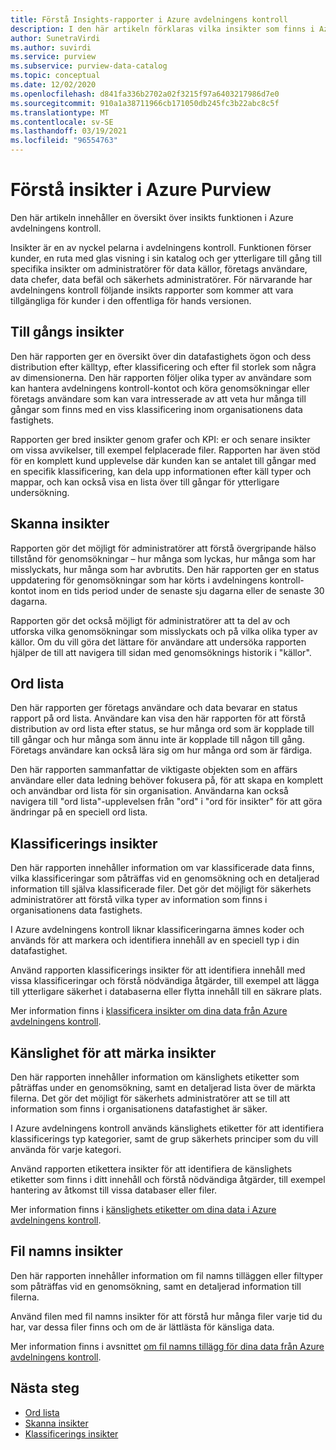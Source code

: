 ```yaml
---
title: Förstå Insights-rapporter i Azure avdelningens kontroll
description: I den här artikeln förklaras vilka insikter som finns i Azure avdelningens kontroll.
author: SunetraVirdi
ms.author: suvirdi
ms.service: purview
ms.subservice: purview-data-catalog
ms.topic: conceptual
ms.date: 12/02/2020
ms.openlocfilehash: d841fa336b2702a02f3215f97a6403217986d7e0
ms.sourcegitcommit: 910a1a38711966cb171050db245fc3b22abc8c5f
ms.translationtype: MT
ms.contentlocale: sv-SE
ms.lasthandoff: 03/19/2021
ms.locfileid: "96554763"
---
```

# <a name="understand-insights-in-azure-purview"></a>Förstå insikter i Azure Purview

Den här artikeln innehåller en översikt över insikts funktionen i Azure avdelningens kontroll.

Insikter är en av nyckel pelarna i avdelningens kontroll. Funktionen förser kunder, en ruta med glas visning i sin katalog och ger ytterligare till gång till specifika insikter om administratörer för data källor, företags användare, data chefer, data befäl och säkerhets administratörer. För närvarande har avdelningens kontroll följande insikts rapporter som kommer att vara tillgängliga för kunder i den offentliga för hands versionen.

## <a name="asset-insights"></a>Till gångs insikter

Den här rapporten ger en översikt över din datafastighets ögon och dess distribution efter källtyp, efter klassificering och efter fil storlek som några av dimensionerna. Den här rapporten följer olika typer av användare som kan hantera avdelningens kontroll-kontot och köra genomsökningar eller företags användare som kan vara intresserade av att veta hur många till gångar som finns med en viss klassificering inom organisationens data fastighets. 

Rapporten ger bred insikter genom grafer och KPI: er och senare insikter om vissa avvikelser, till exempel felplacerade filer. Rapporten har även stöd för en komplett kund upplevelse där kunden kan se antalet till gångar med en specifik klassificering, kan dela upp informationen efter käll typer och mappar, och kan också visa en lista över till gångar för ytterligare undersökning.

## <a name="scan-insights"></a>Skanna insikter

Rapporten gör det möjligt för administratörer att förstå övergripande hälso tillstånd för genomsökningar – hur många som lyckas, hur många som har misslyckats, hur många som har avbrutits. Den här rapporten ger en status uppdatering för genomsökningar som har körts i avdelningens kontroll-kontot inom en tids period under de senaste sju dagarna eller de senaste 30 dagarna.

Rapporten gör det också möjligt för administratörer att ta del av och utforska vilka genomsökningar som misslyckats och på vilka olika typer av källor. Om du vill göra det lättare för användare att undersöka rapporten hjälper de till att navigera till sidan med genomsöknings historik i "källor".

## <a name="glossary-insights"></a>Ord lista

Den här rapporten ger företags användare och data bevarar en status rapport på ord lista. Användare kan visa den här rapporten för att förstå distribution av ord lista efter status, se hur många ord som är kopplade till till gångar och hur många som ännu inte är kopplade till någon till gång. Företags användare kan också lära sig om hur många ord som är färdiga. 

Den här rapporten sammanfattar de viktigaste objekten som en affärs användare eller data ledning behöver fokusera på, för att skapa en komplett och användbar ord lista för sin organisation. Användarna kan också navigera till "ord lista"-upplevelsen från "ord" i "ord för insikter" för att göra ändringar på en speciell ord lista.

## <a name="classification-insights"></a>Klassificerings insikter

Den här rapporten innehåller information om var klassificerade data finns, vilka klassificeringar som påträffas vid en genomsökning och en detaljerad information till själva klassificerade filer. Det gör det möjligt för säkerhets administratörer att förstå vilka typer av information som finns i organisationens data fastighets. 

I Azure avdelningens kontroll liknar klassificeringarna ämnes koder och används för att markera och identifiera innehåll av en speciell typ i din datafastighet.

Använd rapporten klassificerings insikter för att identifiera innehåll med vissa klassificeringar och förstå nödvändiga åtgärder, till exempel att lägga till ytterligare säkerhet i databaserna eller flytta innehåll till en säkrare plats.

Mer information finns i [klassificera insikter om dina data från Azure avdelningens kontroll](classification-insights.md).

## <a name="sensitivity-labeling-insights"></a>Känslighet för att märka insikter

Den här rapporten innehåller information om känslighets etiketter som påträffas under en genomsökning, samt en detaljerad lista över de märkta filerna. Det gör det möjligt för säkerhets administratörer att se till att information som finns i organisationens datafastighet är säker. 

I Azure avdelningens kontroll används känslighets etiketter för att identifiera klassificerings typ kategorier, samt de grup säkerhets principer som du vill använda för varje kategori.

Använd rapporten etikettera insikter för att identifiera de känslighets etiketter som finns i ditt innehåll och förstå nödvändiga åtgärder, till exempel hantering av åtkomst till vissa databaser eller filer.

Mer information finns i [känslighets etiketter om dina data i Azure avdelningens kontroll](sensitivity-insights.md).

## <a name="file-extension-insights"></a>Fil namns insikter

Den här rapporten innehåller information om fil namns tilläggen eller filtyper som påträffas vid en genomsökning, samt en detaljerad information till filerna. 

Använd filen med fil namns insikter för att förstå hur många filer varje tid du har, var dessa filer finns och om de är lättlästa för känsliga data.

Mer information finns i avsnittet [om fil namns tillägg för dina data från Azure avdelningens kontroll](file-extension-insights.md).

## <a name="next-steps"></a>Nästa steg

* [Ord lista](glossary-insights.md)
* [Skanna insikter](scan-insights.md)
* [Klassificerings insikter](./classification-insights.md)